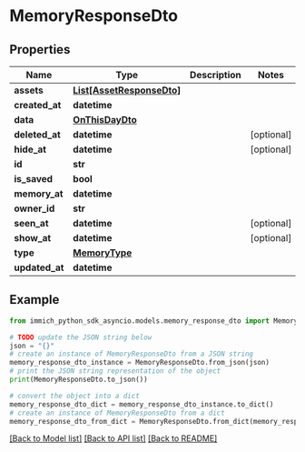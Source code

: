 # MemoryResponseDto


## Properties

Name | Type | Description | Notes
------------ | ------------- | ------------- | -------------
**assets** | [**List[AssetResponseDto]**](AssetResponseDto.md) |  | 
**created_at** | **datetime** |  | 
**data** | [**OnThisDayDto**](OnThisDayDto.md) |  | 
**deleted_at** | **datetime** |  | [optional] 
**hide_at** | **datetime** |  | [optional] 
**id** | **str** |  | 
**is_saved** | **bool** |  | 
**memory_at** | **datetime** |  | 
**owner_id** | **str** |  | 
**seen_at** | **datetime** |  | [optional] 
**show_at** | **datetime** |  | [optional] 
**type** | [**MemoryType**](MemoryType.md) |  | 
**updated_at** | **datetime** |  | 

## Example

```python
from immich_python_sdk_asyncio.models.memory_response_dto import MemoryResponseDto

# TODO update the JSON string below
json = "{}"
# create an instance of MemoryResponseDto from a JSON string
memory_response_dto_instance = MemoryResponseDto.from_json(json)
# print the JSON string representation of the object
print(MemoryResponseDto.to_json())

# convert the object into a dict
memory_response_dto_dict = memory_response_dto_instance.to_dict()
# create an instance of MemoryResponseDto from a dict
memory_response_dto_from_dict = MemoryResponseDto.from_dict(memory_response_dto_dict)
```
[[Back to Model list]](../README.md#documentation-for-models) [[Back to API list]](../README.md#documentation-for-api-endpoints) [[Back to README]](../README.md)



